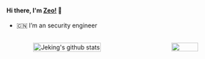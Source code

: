 #### Hi there, I'm [Zeo!](https://github.com/godzeo/) 👋

- :cn: I’m an security engineer 

 </div>
 <!--  换行 -->
 </br>


<div align = center>
<!--  github的统计 -->
<div align = center style = "display: flex;justify-content:space-between;">
  <img width = "56%" src="https://github-readme-stats.vercel.app/api?username=godzeo&show_icons=true&hide=contribs&theme=tokyonight&line_height=33" alt="Jeking's github stats" />
 <img width = "35%" src = "https://github-readme-stats.vercel.app/api/top-langs/?username=godzeo&langs_count=5"> 
 </div>
 <!--  换行 -->
 </br>
